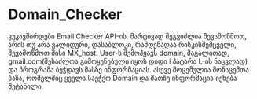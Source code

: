 # Domain_Checker
ვუკავშირდები Email Checker API-ის. მარტივად შეგვიძლია შევამოწმოთ, არის თუ არა ვალიდური, დასაბლოკი, რამდენადაა რისკისშემცველი, შევამოწმოთ მისი MX_host. User-ს შემოჰყავს domain, მაგალითად, gmail.com(შესაძლოა გამოყენებული  იყოს დიდი i პატარა L-ის ნაცვლად) და პროგრამა ბეჭდავს მასზე ინფორმაციას. ასევე მოცემულია მონაცემთა ბაზა, რომელშიც ყველა საეჭვო Domain და მათზე ინფორმაცია იქნება შეტანილი.
